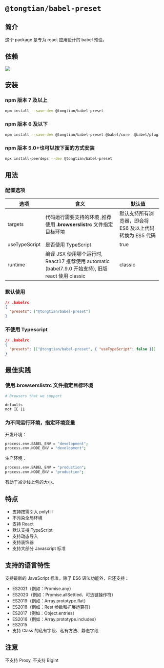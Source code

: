 # `@tongtian/babel-preset`

## 简介

这个 package 是专为 react 应用设计的 babel 预设。

## 依赖

![](https://cdn.nlark.com/yuque/0/2021/jpeg/1065536/1620293622944-3cb7b531-7dd5-4f2d-a0bb-161c4c0af204.jpeg)

## 安装

### npm 版本 7 及以上

```sh
npm install --save-dev @tongtian/babel-preset
```

### npm 版本 6 及以下

```sh
npm install --save-dev @tongtian/babel-preset @babel/core  @babel/plugin-proposal-decorators @babel/plugin-transform-runtime @babel/preset-env @babel/preset-react @babel/preset-typescript @babel/runtime @babel/runtime-corejs3 core-js
```

### npm 版本 5.0+也可以按下面的方式安装

```sh
npx install-peerdeps --dev @tongtian/babel-preset
```

## 用法

### 配置选项

| 选项          | 含义                                                                                               | 默认值                                                   |
| ------------- | -------------------------------------------------------------------------------------------------- | -------------------------------------------------------- |
| targets       | 代码运行需要支持的环境 ,推荐使用 **.browserslistrc** 文件指定目标环境                              | 默认支持所有浏览器，即会将 ES6 及以上代码转换为 ES5 代码 |
| useTypeScript | 是否使用 TypeScript                                                                                | true                                                     |
| runtime       | 编译 JSX 使用哪个运行时, React17 推荐使用 automatic (babel7.9.0 开始支持), 旧版 react 使用 classic | classic                                                  |

### 默认使用

```json
// .babelrc
{
  "presets": ["@tongtian/babel-preset"]
}
```

### 不使用 Typescript

```json
// .babelrc
{
  "presets": [["@tongtian/babel-preset", { "useTypeScript": false }]]
}
```

## 最佳实践

### 使用.browserslistrc 文件指定目标环境

```bash
# Browsers that we support

defaults
not IE 11
```

### 为不同运行环境，指定环境变量

开发环境：

```sh
process.env.BABEL_ENV = "development";
process.env.NODE_ENV = "development";
```

生产环境：

```sh
process.env.BABEL_ENV = "production";
process.env.NODE_ENV = "production";
```

有助于减少线上包的大小。

## 特点

- 支持按需引入 polyfill
- 不污染全局环境
- 支持 React
- 默认支持 TypeScript
- 支持动态导入
- 支持装饰器
- 支持大部分 Javascript 标准

## 支持的语言特性

支持最新的 JavaScript 标准。除了 ES6 语法功能外，它还支持：

- ES2021（例如：Promise.any）
- ES2020（例如：Promise.allSettled、可选链操作符）
- ES2019（例如：Array.prototype.flat）
- ES2018（例如：Rest 参数和扩展运算符）
- ES2017（例如：Object.entries）
- ES2016（例如：Array.prototype.includes）
- ES2015
- 支持 Class 的私有字段、私有方法、静态字段

## 注意

不支持 Proxy, 不支持 BigInt
